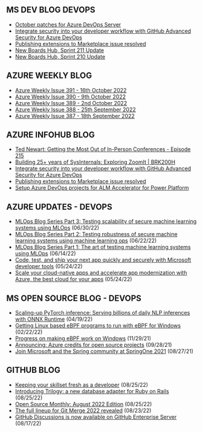## MS DEV BLOG DEVOPS 

<!-- DEVBLOGDEVOPS:START -->
- [October patches for Azure DevOps Server](https://devblogs.microsoft.com/devops/october-patches-for-azure-devops-server-2/)
- [Integrate security into your developer workflow with GitHub Advanced Security for Azure DevOps](https://devblogs.microsoft.com/devops/integrate-security-into-your-developer-workflow-with-github-advanced-security-for-azure-devops/)
- [Publishing extensions to Marketplace issue resolved](https://devblogs.microsoft.com/devops/publishing-extensions-to-marketplace-issue-resolved/)
- [New Boards Hub, Sprint 211 Update](https://devblogs.microsoft.com/devops/new-boards-hub-sprint-211-update/)
- [New Boards Hub, Sprint 210 Update](https://devblogs.microsoft.com/devops/new-boards-hub-sprint-210-update/)
<!-- DEVBLOGDEVOPS:END -->


## AZURE WEEKLY BLOG

<!-- AZUREWEEKLY:START -->
- [Azure Weekly Issue 391 - 16th October 2022](https://azureweekly.info/issue-391.html)
- [Azure Weekly Issue 390 - 9th October 2022](https://azureweekly.info/issue-390.html)
- [Azure Weekly Issue 389 - 2nd October 2022](https://azureweekly.info/issue-389.html)
- [Azure Weekly Issue 388 - 25th September 2022](https://azureweekly.info/issue-388.html)
- [Azure Weekly Issue 387 - 18th September 2022](https://azureweekly.info/issue-387.html)
<!-- AZUREWEEKLY:END -->

## AZURE INFOHUB BLOG 

<!-- AZUREINFOHUB:START -->
- [Ted Newart: Getting the Most Out of In-Person Conferences - Episode 215](http://feed.azuredevops.show/ted-newart-getting-the-most-out-of-in-person-conferences-episode-215)
- [Building 25+ years of SysInternals: Exploring ZoomIt | BRK200H](https://www.youtube.com/watch?v=VrE5DrDrdpQ)
- [Integrate security into your developer workflow with GitHub Advanced Security for Azure DevOps](https://devblogs.microsoft.com/devops/integrate-security-into-your-developer-workflow-with-github-advanced-security-for-azure-devops/)
- [Publishing extensions to Marketplace issue resolved](https://devblogs.microsoft.com/devops/publishing-extensions-to-marketplace-issue-resolved/)
- [Setup Azure DevOps projects for ALM Accelerator for Power Platform](https://www.youtube.com/watch?v=oe7zPIoSWpo)
<!-- AZUREINFOHUB:END -->


## AZURE UPDATES - DEVOPS 

<!-- AZUREUPDATES:START -->

 - [MLOps Blog Series Part 3: Testing scalability of secure machine learning systems using MLOps](https://azure.microsoft.com/blog/mlops-blog-series-part-3-testing-scalability-of-secure-machine-learning-systems-using-mlops/) (06/30/22)
 - [MLOps Blog Series Part 2: Testing robustness of secure machine learning systems using machine learning ops](https://azure.microsoft.com/blog/mlops-blog-series-part-2-testing-robustness-of-secure-machine-learning-systems-using-machine-learning-ops/) (06/22/22)
 - [MLOps Blog Series Part 1: The art of testing machine learning systems using MLOps](https://azure.microsoft.com/blog/mlops-blog-series-part-1-the-art-of-testing-machine-learning-systems-using-mlops/) (06/14/22)
 - [Code, test, and ship your next app quickly and securely with Microsoft developer tools](https://azure.microsoft.com/blog/code-test-and-ship-your-next-app-quickly-and-securely-with-microsoft-developer-tools/) (05/24/22)
 - [Scale your cloud-native apps and accelerate app modernization with Azure, the best cloud for your apps](https://azure.microsoft.com/blog/scale-your-cloudnative-apps-and-accelerate-app-modernization-with-azure-the-best-cloud-for-your-apps/) (05/24/22)
<!-- AZUREUPDATES:END -->


## MS OPEN SOURCE BLOG - DEVOPS 

<!-- MSOPENSOURCEBLOG:START -->

 - [Scaling-up PyTorch inference: Serving billions of daily NLP inferences with ONNX Runtime](https://cloudblogs.microsoft.com/opensource/2022/04/19/scaling-up-pytorch-inference-serving-billions-of-daily-nlp-inferences-with-onnx-runtime/) (04/19/22)
 - [Getting Linux based eBPF programs to run with eBPF for Windows](https://cloudblogs.microsoft.com/opensource/2022/02/22/getting-linux-based-ebpf-programs-to-run-with-ebpf-for-windows/) (02/22/22)
 - [Progress on making eBPF work on Windows](https://cloudblogs.microsoft.com/opensource/2021/11/29/progress-on-making-ebpf-work-on-windows/) (11/29/21)
 - [Announcing: Azure credits for open source projects](https://cloudblogs.microsoft.com/opensource/2021/09/28/announcing-azure-credits-for-open-source-projects/) (09/28/21)
 - [Join Microsoft and the Spring community at SpringOne 2021](https://cloudblogs.microsoft.com/opensource/2021/08/27/join-microsoft-and-the-spring-community-at-springone-2021/) (08/27/21)
<!-- MSOPENSOURCEBLOG:END -->


## GITHUB BLOG


<!-- GITHUB:START -->

 - [Keeping your skillset fresh as a developer](https://github.blog/2022-08-25-keeping-your-skillset-fresh-as-a-developer/) (08/25/22)
 - [Introducing Trilogy: a new database adapter for Ruby on Rails](https://github.blog/2022-08-25-introducing-trilogy-a-new-database-adapter-for-ruby-on-rails/) (08/25/22)
 - [Open Source Monthly: August 2022 Edition](https://github.blog/2022-08-25-open-source-monthly-august-2022-edition/) (08/25/22)
 - [The full lineup for Git Merge 2022 revealed](https://github.blog/2022-08-23-the-full-lineup-for-git-merge-2022-revealed/) (08/23/22)
 - [GitHub Discussions is now available on GitHub Enterprise Server](https://github.blog/2022-08-17-github-discussions-is-now-available-on-github-enterprise-server/) (08/17/22)
<!-- GITHUB:END -->
